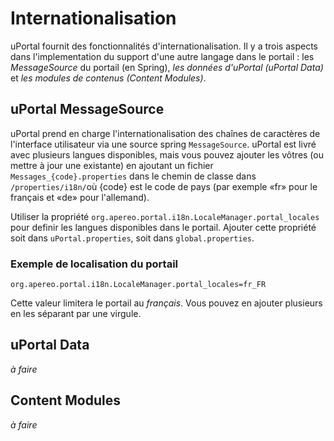 # Internationalisation

uPortal fournit des fonctionnalités d'internationalisation. Il y a trois aspects dans l'implementation 
du support d'une autre langage dans le portail : les _MessageSource_ du portail (en Spring), _les données d'uPortal (uPortal Data)_ et _les modules de contenus (Content Modules)_.

## uPortal MessageSource

uPortal prend en charge l'internationalisation des chaînes de caractères de l'interface utilisateur via une source spring `MessageSource`.
uPortal est livré avec plusieurs langues disponibles, mais vous pouvez ajouter les vôtres (ou mettre à jour une existante) en ajoutant un fichier `Messages_{code}.properties` dans le chemin de classe dans `/properties/i18n/`où {code} est le code de pays (par exemple «fr» pour le français et «de» pour l'allemand).

Utiliser la propriété `org.apereo.portal.i18n.LocaleManager.portal_locales` pour definir les langues disponibles dans le portail. Ajouter cette propriété soit dans `uPortal.properties`, soit dans `global.properties`.

### Exemple de localisation du portail

```properties
org.apereo.portal.i18n.LocaleManager.portal_locales=fr_FR
```

Cette valeur limitera le portail au _français_. 
Vous pouvez en ajouter plusieurs en les séparant par une virgule.

## uPortal Data

_à faire_

## Content Modules

_à faire_
